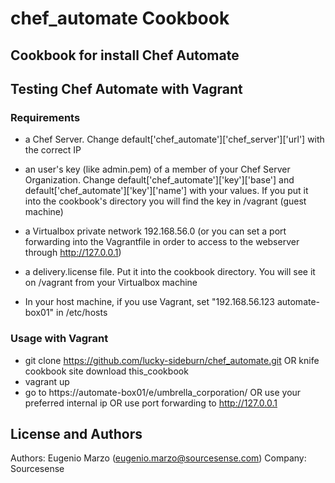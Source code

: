 # chef_automate Cookbook
## Cookbook for install Chef Automate
## Testing Chef Automate with Vagrant
### Requirements
   * a Chef Server. Change default['chef_automate']['chef_server']['url'] with the correct IP

   * an user's key (like admin.pem) of a member of your Chef Server Organization. Change default['chef_automate']['key']['base'] and default['chef_automate']['key']['name'] with your values. If you put it into the cookbook's directory you will find the key in /vagrant (guest machine)

   * a Virtualbox private network 192.168.56.0 (or you can set a port forwarding into the Vagrantfile in order to access to the webserver through http://127.0.0.1)
  
   * a delivery.license file. Put it into the cookbook directory. You will see it on /vagrant from your Virtualbox machine

   * In your host machine, if you use Vagrant, set "192.168.56.123 automate-box01" in /etc/hosts

### Usage with Vagrant
   * git clone https://github.com/lucky-sideburn/chef_automate.git OR knife cookbook site download this_cookbook
   * vagrant up
   * go to https://automate-box01/e/umbrella_corporation/ OR use your preferred internal ip OR use port forwarding to http://127.0.0.1


License and Authors
-------------------
Authors: Eugenio Marzo (eugenio.marzo@sourcesense.com)
Company: Sourcesense
